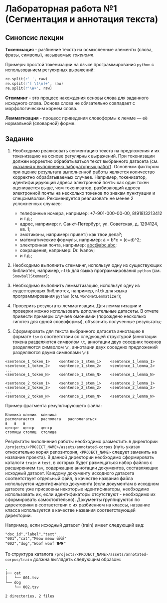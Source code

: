 # Лабораторная работа №1 (Сегментация и аннотация текста)

## Синопсис лекции

**Токенизация** - разбиение текста на осмысленные элементы (слова, фразы, символы), называемые *токенами*.

Примеры простой токенизации на языке программирования `python` с использованием регулярных выражений:

```py
re.split(r' ', raw) 
re.split(r'[ \t\n]+', raw) 
re.split(r'\W+', raw)
```

**Стемминг** - это процесс нахождения основы слова для заданного исходного слова. Основа слова не обязательно совпадает с морфологическим корнем слова.

**Лемматизация** - процесс приведения словоформы к лемме — её нормальной (словарной) форме.

## Задание

1. Необходимо реализовать сегментацию текста на предложения и их токенизацию на основе регулярных выражений. При токенизации должен корректно обрабатываться текст выбранного датасета (см. [указания к выполнению лабораторных работ](../README.md)). Основным фактором при оценке результата выполненной работы является количество корректно обрабатываемых случаев. Например, токенизатор, идентифицирующий адреса электронной почты как один токен оценивается выше, чем токенизатор, разбивающий адреса электронной почты на несколько токенов по знакам пунктуации и спецсимволам. Рекомендуется реализовать не менее 2 усложненных случаев:
    + телефонные номера, например: +7-901-000-00-00, 8(918)3213412 и т.д.;
    + адрес, например: г. Санкт-Петербург, ул. Советская, д. 1294124, кв. 1;
    + эмотиконы, например: привет:) как твои дела?;
    + математические формулы, например: a = b*c = (c+d)^2;
    + электронная почта, например: abc@abc.abc;
    + сокращения, например: Dr. Ivanov;
    + и т.д.;
3. Необходимо выполнить стемминг, используя одну из существующих библиотек, например, `nltk` для языка программирования `python` (см. `SnowballStemmer`);

4. Необходимо выполнить лемматизацию, используя одну из существующих библиотек, например, `nltk` для языка программирования `python` (см. `WordNetLemmatizer`);

5. Проверить результаты лемматизации. Для лемматизации и проверки можно использовать дополнительные датасеты. В отчете привести примеры случаев омонимии (порождено несколько гипотез для одной словоформы), объяснить полученные результаты;

6. Сформировать для текста выбранного датасета аннотацию в формате `tsv` в соответствии со следующей структурой (аннотации токена разделяются символом `\t`, аннотации двух соседних токенов разделяются символом `\n`, аннотации двух соседних предложений разделяются двумя символами `\n`):
```tsv
<sentence_1_token_1>	<sentence_1_stem_1>    <sentence_1_lemma_1>
<sentence_1_token_2>	<sentence_1_stem_2>    <sentence_1_lemma_2>
...
<sentence_1_token_N>	<sentence_1_stem_N>    <sentence_1_lemma_N>

<sentence_2_token_1>	<sentence_2_stem_1>    <sentence_2_lemma_1>
<sentence_2_token_2>	<sentence_2_stem_2>    <sentence_2_lemma_2>
...
<sentence_2_token_N>	<sentence_2_stem_N>    <sentence_2_lemma_N>
```

Пример фрагмента результирующего файла:
```tsv
Клиника	клиник	клиника	
располагается	располага	располагаться
в	в	в	
центре	центр	центр	
столицы	столиц	столица
```

Результаты выполнения работы необходимо разместить в директории `/projects/<PROJECT_NAME>/assets/annotated-corpus` (путь указан относительно корня репозитория, `<PROJECT_NAME>` следует заменить на название проекта). В данной директории необходимо сформировать каталоги `train` и `test`, в которых будет размещаться набор файлов с расширением `tsv`, содержащие аннотации документов, составляющих исходный датасет. Каждому документу исходного датасета соответствует отдельный файл, в качестве названия файла используется идентификатор документа (если документам в исходном датасете уже присвоены некоторые идентификаторы, необходимо использовать их, если идентификаторы отсутствуют - необходимо их сформировать самостоятельно). Документы группируются по директориям в соответствии с их разбиением на классы, название класса используется в качестве названия соответствующей директории.  

Например, если исходный датасет (train) имеет следующий вид:
```csv
"doc_id","label","text"
"001","cat","Meow meow 😺😺"
"002","dog","Woof woof 🐕🐕"
```

То структура каталога `/projects/<PROJECT_NAME>/assets/annotated-corpus/train` должна выглядеть следующим образом:
```sh
.
├── cat
│   └── 001.tsv
└── dog
    └── 002.tsv

2 directories, 2 files
```
